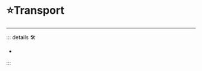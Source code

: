 # ⭐<labor>Transport</labor>

---

<!-- =================================================== -->
<!-- =================================================== -->
<!-- =================================================== -->
<!-- =================================================== -->
<!-- =================================================== -->
::: details 🛠

-

:::